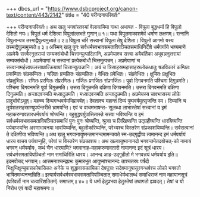 +++
dbcs_url = "https://www.dsbcproject.org/canon-text/content/443/2142"
title = "40 परीन्दनापरिवर्तः"

+++
परीन्दनापरिवर्तः।
अथ खलु भगवांस्तस्यां वेलायामिमा गाथा अभाषत - 
विपुला बुद्धधर्मा हि विपुलो देशितो नयः। 
विपुलं धर्म देशित्वा विपुलांल्लभते गुणान्॥ १॥ 
यथा विपुलमाकाशमेवं धर्माण लक्षणम्। 
रत्नानि विपुलान्यत्र तस्माद्वैपुल्यमुच्यते॥ २॥ 
विपुला चरि सत्त्वानां विपुला तेषु देशिता। 
विपुलो आगमो यस्य तस्माद्वैपुल्यमुच्यते॥ ३॥ 
अस्मिन् खलु पुनः सर्वधर्मस्वभावसमताविपञ्चितसमाधिनिर्देशे धर्मपर्याये भाष्यमाणे अप्रमेयैः सत्त्वैरनुत्तरायां सम्यक्संबोधौ चित्तान्युत्पादितानि, अप्रमेयाश्च सत्त्वा अवैवर्तिका अभूवन्ननुत्तरायां सम्यक्संबोधौ। अप्रमेयाणां च सत्त्वानां प्रत्येकबोधौ चित्तमुत्पन्नम्। अप्रमेयाणां च सत्त्वानामर्हत्त्वफलसाक्षात्क्रियायां चित्तान्युत्पन्नानि। अयं च त्रिसाहस्रमहासाहस्रलोकधातुः षडविकारं कम्पितः प्रकम्पितः संप्रकम्पितः। चलितः प्रचलितः संप्रचलितः। वेधितः प्रवेधितः। संप्रवेधितः। क्षुमितः  प्रक्षुभितः संप्रक्षुभितः। रणितः प्ररणितः संप्ररणितः।  गर्जितः प्रगर्जितः संप्रगर्जितः। पूर्वा दिगवनमति पश्चिमा दिगुन्नमति। पश्चिमा दिगवनमति पूर्वा दिगुन्नमति। उत्तरा दिगुन्नमति दक्षिणा दिगवनमति। उत्तरा दिगवनमति दक्षिणा दिगुन्नमति।  अन्तादवनमति मध्यादुन्नमति। मध्यादवनमति अन्तादुन्नमति। अप्रमेयस्य चावभासस्य लोके प्रादुर्भावोऽभूत्।  महच्च दिव्यगन्धवर्षमभिप्रावर्षत्। देवताश्च महान्तं दिव्यं पुष्पवर्षमुत्सृजन्ति स्म। दिव्यानि च तूर्यशतसहस्राण्युपर्यन्तरीक्षे भ्रामयन्ति। एवं च वाचमभाषन्त-
सुलब्धा लाभास्तेषां सत्त्वानां य इमं महाकरुणावतारधर्मपर्यायं श्रोष्यन्ति। बहुबुद्धपर्युपासितास्ते सत्त्वा भविष्यन्ति य इमं सर्वधर्मस्वभावसमताविपञ्चितसमाधिं पुनः पुनः श्रोष्यन्ति, श्रुत्वा च लिखिष्यन्ति उद्ग्रहीष्यन्ति धारयिष्यन्ति पर्यवाप्स्यन्ति अरणाभावनया भावयिष्यन्ति, बहुलीकरिष्यन्ति, परेभ्यश्च विस्तरेण संप्रकाशयिष्यन्ति। सर्वसत्वानां ते दक्षिणीया भविष्यन्ति॥
अथ खलु भगवानायुष्मन्तमानन्दमामन्त्रयते स्म-उद्गृह्वीष्व त्वमानन्द इमं धर्मपर्यायं धारय वाचय पर्यवाप्नुहि, परेषां च विस्तरेण संप्रकाशय। अथ खल्वायुष्मानानदो भगवन्तमेतदवोचत्-को नामायं भगवन् धर्मपर्यायः, कथं चैन धारयामि? भगवानाह-महाकरुणावतारो नामानन्द इदं सूत्रं धारय। सर्वधर्मसमताविपञ्चितो नाम समाधिरिति धारय। आनन्द आह-उद्गृहीतो मे भगवन्नयं धर्मपर्याय इति॥ 
इदमवोचद् भगवान्। आत्तमनाश्चन्द्रप्रभः कुमारभूत आयुष्मांश्चानन्दः ताश्चतस्रः पर्षदो भिक्षुभिक्षुण्युपासकोपासिकाः अनेके च शुद्धावासकायिका देवपुत्राः सदेवमानुषासुरगन्धर्वश्च लोको भगवतो भाषितमभ्यनन्दन्निति॥ 
इत्यार्यसर्वधर्मस्वभावसमताविपञ्चितात् समाधेर्यथालब्धं समाधिराजं नाम महायानसूत्रं (परिवर्तो नाम चत्वारिंशतितमं) समाप्तम्॥ ४०॥
ये धर्मा हेतुप्रभवा हेतुस्तेषां तथागतो  ह्यवदत्।
तेषां च यो निरोध एवं वादी महाश्रमणः॥
